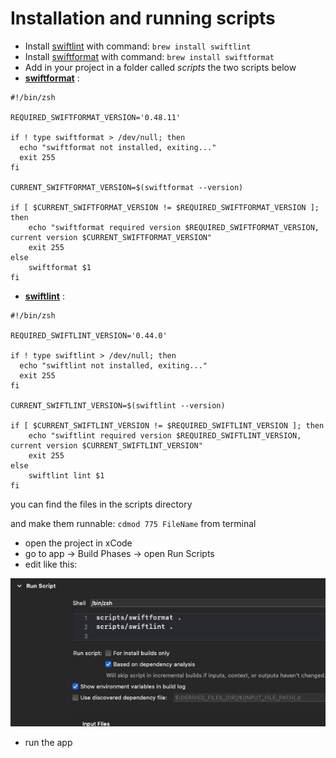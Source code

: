 # Installation and running scripts

- Install [swiftlint](https://github.com/realm/SwiftLint) with command: `brew install swiftlint`
- Install [swiftformat](https://github.com/nicklockwood/SwiftFormat) with command: `brew install swiftformat `
- Add in your project in a folder called _scripts_ the two scripts below
- [**swiftformat**](scripts/swiftformat) :

```
#!/bin/zsh

REQUIRED_SWIFTFORMAT_VERSION='0.48.11'

if ! type swiftformat > /dev/null; then
  echo "swiftformat not installed, exiting..."
  exit 255
fi

CURRENT_SWIFTFORMAT_VERSION=$(swiftformat --version)

if [ $CURRENT_SWIFTFORMAT_VERSION != $REQUIRED_SWIFTFORMAT_VERSION ]; then
    echo "swiftformat required version $REQUIRED_SWIFTFORMAT_VERSION, current version $CURRENT_SWIFTFORMAT_VERSION"
	exit 255
else
    swiftformat $1
fi
```

- [**swiftlint**](scripts/swiftlint) :

```
#!/bin/zsh

REQUIRED_SWIFTLINT_VERSION='0.44.0'

if ! type swiftlint > /dev/null; then
  echo "swiftlint not installed, exiting..."
  exit 255
fi

CURRENT_SWIFTLINT_VERSION=$(swiftlint --version)

if [ $CURRENT_SWIFTLINT_VERSION != $REQUIRED_SWIFTLINT_VERSION ]; then
    echo "swiftlint required version $REQUIRED_SWIFTLINT_VERSION, current version $CURRENT_SWIFTLINT_VERSION"
	exit 255
else
    swiftlint lint $1
fi
```

you can find the files in the scripts directory

and make them runnable: `cdmod 775 FileName` from terminal

- open the project in xCode
- go to app -> Build Phases -> open Run Scripts
- edit like this:

![Image of settings in xCode](scripts_screenshot.png)

- run the app
